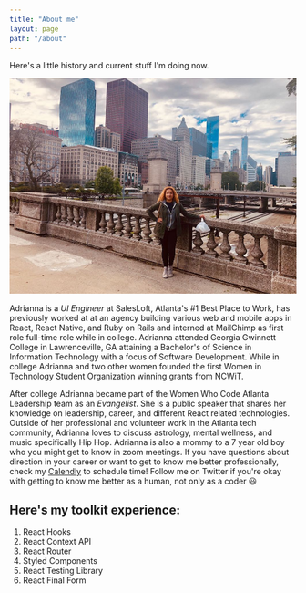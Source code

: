 ```yaml
---
title: "About me"
layout: page
path: "/about"
---
```


Here's a little history and current stuff I'm doing now.

![Chicago June 2019](./1.jpg)

Adrianna is a _UI Engineer_ at SalesLoft, Atlanta's #1 Best Place to Work, has previously worked at at an agency building various web and mobile apps in React, React Native, and Ruby on Rails and interned at MailChimp as first role full-time role while in college. Adrianna attended Georgia Gwinnett College in Lawrenceville, GA attaining a Bachelor's of Science in Information Technology with a focus of Software Development. While in college Adrianna and two other women founded the first Women in Technology Student Organization winning grants from NCWiT.

After college Adrianna became part of the Women Who Code Atlanta Leadership team as an _Evangelist_. She is a public speaker that shares her knowledge on leadership, career, and different React related technologies. Outside of her professional and volunteer work in the Atlanta tech community, Adrianna loves to discuss astrology, mental wellness, and music specifically Hip Hop. Adrianna is also a mommy to a 7 year old boy who you might get to know in zoom meetings. If you have questions about direction in your career or want to get to know me better professionally, check my [Calendly](https://calendly.com/adrianna-valdivia/30min) to schedule time! Follow me on Twitter if you're okay with getting to know me better as a human, not only as a coder 😃 

## Here's my toolkit experience:
1. React Hooks
2. React Context API
3. React Router
3. Styled Components
4. React Testing Library
5. React Final Form
